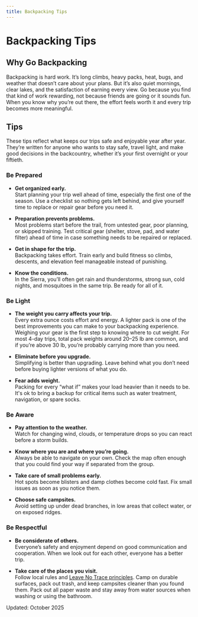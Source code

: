```yaml
---
title: Backpacking Tips
---
```

# Backpacking Tips

## Why Go Backpacking

Backpacking is hard work. It’s long climbs, heavy packs, heat, bugs, and weather that doesn’t care about your plans. But it’s also quiet mornings, clear lakes, and the satisfaction of earning every view. Go because you find that kind of work rewarding, not because friends are going or it sounds fun. When you know why you’re out there, the effort feels worth it and every trip becomes more meaningful.

## Tips

These tips reflect what keeps our trips safe and enjoyable year after year. They’re written for anyone who wants to stay safe, travel light, and make good decisions in the backcountry, whether it’s your first overnight or your fiftieth.

### Be Prepared

- **Get organized early.**  
  Start planning your trip well ahead of time, especially the first one of the season. Use a checklist so nothing gets left behind, and give yourself time to replace or repair gear before you need it.

- **Preparation prevents problems.**  
  Most problems start before the trail, from untested gear, poor planning, or skipped training. Test critical gear (shelter, stove, pad, and water filter) ahead of time in case something needs to be repaired or replaced.

- **Get in shape for the trip.**  
  Backpacking takes effort. Train early and build fitness so climbs, descents, and elevation feel manageable instead of punishing.  

- **Know the conditions.**  
  In the Sierra, you’ll often get rain and thunderstorms, strong sun, cold nights, and mosquitoes in the same trip. Be ready for all of it.

### Be Light

- **The weight you carry affects your trip.**  
  Every extra ounce costs effort and energy. A lighter pack is one of the best improvements you can make to your backpacking experience. Weighing your gear is the first step to knowing where to cut weight. For most 4-day trips, total pack weights around 20–25 lb are common, and if you’re above 30 lb, you’re probably carrying more than you need.

- **Eliminate before you upgrade.**  
  Simplifying is better than upgrading. Leave behind what you don’t need before buying lighter versions of what you do. 

- **Fear adds weight.**  
  Packing for every “what if” makes your load heavier than it needs to be. It's ok to bring a backup for critical items such as water treatment, navigation, or spare socks.  

### Be Aware

- **Pay attention to the weather.**  
  Watch for changing wind, clouds, or temperature drops so you can react before a storm builds.

- **Know where you are and where you’re going.**  
  Always be able to navigate on your own. Check the map often enough that you could find your way if separated from the group.

- **Take care of small problems early.**  
  Hot spots become blisters and damp clothes become cold fast. Fix small issues as soon as you notice them.

- **Choose safe campsites.**  
  Avoid setting up under dead branches, in low areas that collect water, or on exposed ridges. 

### Be Respectful

- **Be considerate of others.**  
  Everyone’s safety and enjoyment depend on good communication and cooperation. When we look out for each other, everyone has a better trip.

- **Take care of the places you visit.**  
  Follow local rules and [Leave No Trace principles](https://lnt.org/why/7-principles/). Camp on durable surfaces, pack out trash, and keep campsites cleaner than you found them. Pack out all paper waste and stay away from water sources when washing or using the bathroom.





Updated: October 2025